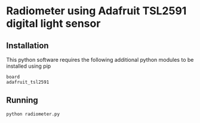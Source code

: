 # Radiometer using Adafruit TSL2591 digital light sensor

## Installation
This python software requires the following additional python modules to be installed using pip
```
board
adafruit_tsl2591
```

## Running
```
python radiometer.py
```

